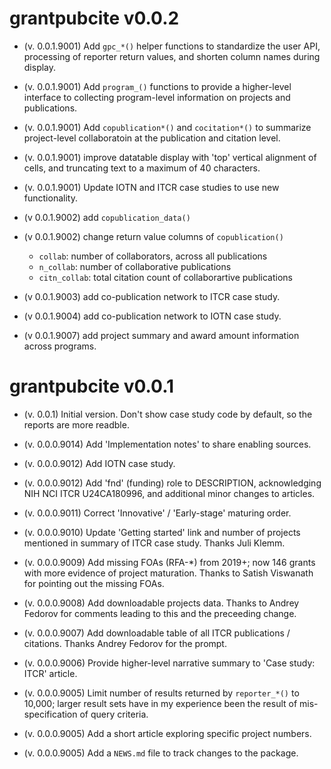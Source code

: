 # grantpubcite v0.0.2

- (v. 0.0.1.9001) Add `gpc_*()` helper functions to standardize
  the user API, processing of reporter return values, and shorten
  column names during display. 
  
- (v. 0.0.1.9001) Add `program_()` functions to provide a higher-level
  interface to collecting program-level information on projects and
  publications.
  
- (v. 0.0.1.9001) Add `copublication*()` and `cocitation*()` to
  summarize project-level collaboratoin at the publication and
  citation level.
  
- (v. 0.0.1.9001) improve datatable display with 'top' vertical
  alignment of cells, and truncating text to a maximum of 40
  characters.
  
- (v. 0.0.1.9001) Update IOTN and ITCR case studies to use new
  functionality.

- (v 0.0.1.9002) add `copublication_data()`

- (v 0.0.1.9002) change return value columns of `copublication()`

  - `collab`: number of collaborators, across all publications
  - `n_collab`: number of collaborative publications
  - `citn_collab`: total citation count of collaborartive publications
  
- (v 0.0.1.9003) add co-publication network to ITCR case study.

- (v 0.0.1.9004) add co-publication network to IOTN case study.

- (v 0.0.1.9007) add project summary and award amount information
  across programs.

# grantpubcite v0.0.1

- (v. 0.0.1) Initial version. Don't show case study code by default,
  so the reports are more readble.

- (v. 0.0.0.9014) Add 'Implementation notes' to share enabling
  sources.

- (v. 0.0.0.9012) Add IOTN case study.

- (v. 0.0.0.9012) Add 'fnd' (funding) role to DESCRIPTION,
  acknowledging NIH NCI ITCR U24CA180996, and additional minor changes
  to articles.

- (v. 0.0.0.9011) Correct 'Innovative' / 'Early-stage' maturing
  order.

- (v. 0.0.0.9010) Update 'Getting started' link and number of projects
  mentioned in summary of ITCR case study. Thanks Juli Klemm.

- (v. 0.0.0.9009) Add missing FOAs (RFA-*) from 2019+; now 146 grants
   with more evidence of project maturation. Thanks to Satish
   Viswanath for pointing out the missing FOAs.

- (v. 0.0.0.9008) Add downloadable projects data. Thanks to Andrey
  Fedorov for comments leading to this and the preceeding change.

- (v. 0.0.0.9007) Add downloadable table of all ITCR publications /
  citations. Thanks Andrey Fedorov for the prompt.

- (v. 0.0.0.9006) Provide higher-level narrative summary to 'Case
  study: ITCR' article.

- (v. 0.0.0.9005) Limit number of results returned by `reporter_*()`
  to 10,000; larger result sets have in my experience been the result
  of mis-specification of query criteria.

- (v. 0.0.0.9005) Add a short article exploring specific project
  numbers.

- (v. 0.0.0.9005) Add a `NEWS.md` file to track changes to the
  package.
